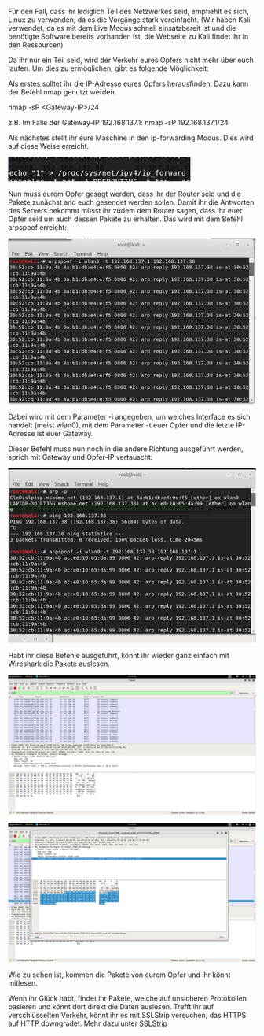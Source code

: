 Für den Fall, dass ihr lediglich Teil des Netzwerkes seid, empfiehlt es sich, Linux zu verwenden, da es die Vorgänge stark vereinfacht. (Wir haben Kali verwendet, da es mit dem Live Modus schnell einsatzbereit ist und die benötigte Software bereits vorhanden ist, die Webseite zu Kali findet ihr in den Ressourcen)

Da ihr nur ein Teil seid, wird der Verkehr eures Opfers nicht mehr über euch laufen. Um dies zu ermöglichen, gibt es folgende Möglichkeit: 

Als erstes solltet ihr die IP-Adresse eures Opfers herausfinden. Dazu kann der Befehl nmap genutzt werden. 

nmap -sP \<Gateway-IP\>/24 

z.B. Im Falle der Gateway-IP 192.168.137.1: nmap -sP 192.168.137.1/24

Als nächstes stellt ihr eure Maschine in den ip-forwarding Modus. Dies wird auf diese Weise erreicht.

![ip-forwarding](/IoTScreenshots/sslstrip_befehle_ipforward.png)

Nun muss eurem Opfer gesagt werden, dass ihr der Router seid und die Pakete zunächst and euch gesendet werden sollen. 
Damit ihr die Antworten des Servers bekommt müsst ihr zudem dem Router sagen, dass ihr euer Opfer seid um auch dessen Pakete zu erhalten.
Das wird mit dem Befehl arpspoof erreicht: 

![arpspoof2](/IoTScreenshots/sslstrip_befehle_arpspoof2.png)

Dabei wird mit dem Parameter -i angegeben, um welches Interface es sich handelt (meist wlan0), mit dem Parameter -t euer Opfer und die letzte IP-Adresse ist euer Gateway. 

Dieser Befehl muss nun noch in die andere Richtung ausgeführt werden, sprich mit Gateway und Opfer-IP vertauscht:

![arpspoof1](/IoTScreenshots/sslstrip_befehle_arpspoof1.png)

Habt ihr diese Befehle ausgeführt, könnt ihr wieder ganz einfach mit Wireshark die Pakete auslesen.

![mqtt com](/IoTScreenshots/reading_mqtt_com.png)

![mqtt-packet](/IoTScreenshots/reading_mqtt_pack.png)

Wie zu sehen ist, kommen die Pakete von eurem Opfer und ihr könnt mitlesen. 

Wenn ihr Glück habt, findet ihr Pakete, welche auf unsicheren Protokollen basieren und könnt dort direkt die Daten auslesen. Trefft ihr auf verschlüsselten Verkehr, könnt ihr es mit SSLStrip versuchen, das HTTPS auf HTTP downgradet. 
Mehr dazu unter [SSLStrip](https://github.com/Xyren0/IoT_Wifi_Sniffing/blob/master/sslstrip.md)
